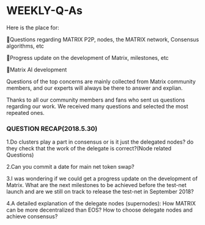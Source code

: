 # WEEKLY-Q-As
Here is the place for:

🚀Questions regarding MATRIX P2P, nodes, the MATRIX network, Consensus algorithms, etc

🚀Progress update on the development of Matrix, milestones, etc

🚀Matrix AI development

Questions of the top concerns are mainly collected from Matrix community members, and our experts will always be there to answer and explian.

Thanks to all our community members and fans who sent us questions regarding our work. We received many questions and selected the most repeated ones.


###  QUESTION RECAP(2018.5.30)

1.Do clusters play a part in consensus or is it just the delegated nodes? do they check that the work of the delegate is correct?(Node related Questions) 

2.Can you commit a date for main net token swap?


3.I was wondering if we could get a progress update on the development of Matrix. What are the next milestones to be achieved before the test-net launch and are we still on track to release the test-net in September 2018?

4.A detailed explanation of the delegate nodes (supernodes): How MATRIX can be more decentralized than EOS? How to choose delegate nodes and achieve consensus?
